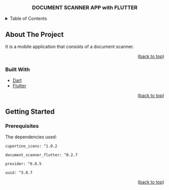 <h3 align="center">DOCUMENT SCANNER APP with FLUTTER</h3>

</div>

<!-- TABLE OF CONTENTS -->
<details>
  <summary>Table of Contents</summary>
  <ol>
    <li>
      <a href="#about-the-project">About The Project</a>
      <ul>
        <li><a href="#built-with">Built With</a></li>
      </ul>
    </li>
    <li>
      <a href="#getting-started">Getting Started</a>
      <ul>
        <li><a href="#prerequisites">Prerequisites</a></li>
      </ul>
    </li>
  </ol>
</details>



<!-- ABOUT THE PROJECT -->
## About The Project

It is a mobile application that consists of a document scanner.

<p align="right">(<a href="#top">back to top</a>)</p>


### Built With

* [Dart](https://dart.dev/)
* [Flutter](https://flutter.dev)


<p align="right">(<a href="#top">back to top</a>)</p>

<!-- GETTING STARTED -->
## Getting Started

### Prerequisites

The dependencies used:
```
cupertino_icons: ^1.0.2
```
```
document_scanner_flutter: ^0.2.7
```
```
provider: ^6.0.5
```
```
uuid: ^3.0.7
```

<p align="right">(<a href="#top">back to top</a>)</p>
